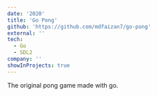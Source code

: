 ```yaml
---
date: '2020'
title: 'Go Pong'
github: 'https://github.com/mdfaizan7/go-pong'
external: ''
tech:
  - Go
  - SDL2
company: ''
showInProjects: true
---
```


The original pong game made with go.